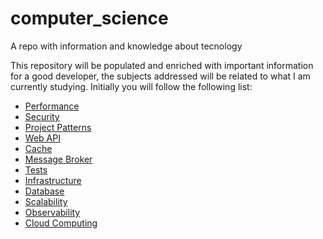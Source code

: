 # computer_science
 A repo with information and knowledge about tecnology 

This repository will be populated and enriched with important information for a good developer, the subjects addressed will be related to what I am currently studying.
Initially you will follow the following list:

* [Performance](https://github.com/DarlanNoetzold/computer_science/tree/main/Performance)
* [Security](https://github.com/DarlanNoetzold/computer_science/tree/main/Security)
* [Project Patterns](https://github.com/DarlanNoetzold/computer_science/tree/main/Project%20Patterns)
* [Web API](https://github.com/DarlanNoetzold/computer_science/tree/main/Web%20API)
* [Cache](https://github.com/DarlanNoetzold/computer_science/blob/main/Cache)
* [Message Broker](https://github.com/DarlanNoetzold/computer_science/tree/main/Message%20Broker)
* [Tests](https://github.com/DarlanNoetzold/computer_science/tree/main/Tests)
* [Infrastructure](https://github.com/DarlanNoetzold/computer_science/tree/main/Infrastructure)
* [Database](https://github.com/DarlanNoetzold/computer_science/blob/main/Database)
* [Scalability](https://github.com/DarlanNoetzold/computer_science/tree/main/Scalability)
* [Observability](https://github.com/DarlanNoetzold/computer_science/tree/main/Observability)
* [Cloud Computing](https://github.com/DarlanNoetzold/computer_science/blob/main/Cloud%20Computing)
